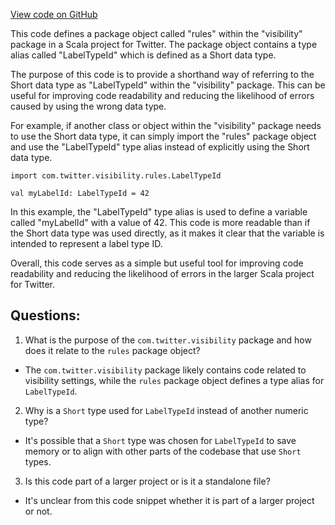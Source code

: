 [View code on GitHub](https://github.com/misbahsy/the-algorithm/visibilitylib/src/main/scala/com/twitter/visibility/rules/package.scala)

This code defines a package object called "rules" within the "visibility" package in a Scala project for Twitter. The package object contains a type alias called "LabelTypeId" which is defined as a Short data type. 

The purpose of this code is to provide a shorthand way of referring to the Short data type as "LabelTypeId" within the "visibility" package. This can be useful for improving code readability and reducing the likelihood of errors caused by using the wrong data type. 

For example, if another class or object within the "visibility" package needs to use the Short data type, it can simply import the "rules" package object and use the "LabelTypeId" type alias instead of explicitly using the Short data type. 

```
import com.twitter.visibility.rules.LabelTypeId

val myLabelId: LabelTypeId = 42
```

In this example, the "LabelTypeId" type alias is used to define a variable called "myLabelId" with a value of 42. This code is more readable than if the Short data type was used directly, as it makes it clear that the variable is intended to represent a label type ID. 

Overall, this code serves as a simple but useful tool for improving code readability and reducing the likelihood of errors in the larger Scala project for Twitter.
## Questions: 
 1. What is the purpose of the `com.twitter.visibility` package and how does it relate to the `rules` package object? 
- The `com.twitter.visibility` package likely contains code related to visibility settings, while the `rules` package object defines a type alias for `LabelTypeId`.

2. Why is a `Short` type used for `LabelTypeId` instead of another numeric type? 
- It's possible that a `Short` type was chosen for `LabelTypeId` to save memory or to align with other parts of the codebase that use `Short` types.

3. Is this code part of a larger project or is it a standalone file? 
- It's unclear from this code snippet whether it is part of a larger project or not.